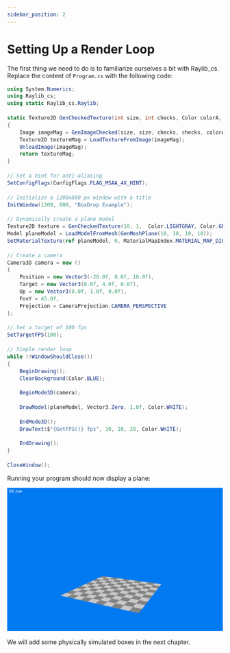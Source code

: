 ```yaml
---
sidebar_position: 2
---
```


# Setting Up a Render Loop

The first thing we need to do is to familiarize ourselves a bit with Raylib_cs. Replace the content of `Program.cs` with the following code:

```cs Program.cs showLineNumbers
using System.Numerics;
using Raylib_cs;
using static Raylib_cs.Raylib;

static Texture2D GenCheckedTexture(int size, int checks, Color colorA, Color colorB)
{
    Image imageMag = GenImageChecked(size, size, checks, checks, colorA, colorB);
    Texture2D textureMag = LoadTextureFromImage(imageMag);
    UnloadImage(imageMag);
    return textureMag;
}

// Set a hint for anti-aliasing
SetConfigFlags(ConfigFlags.FLAG_MSAA_4X_HINT);

// Initialize a 1200x800 px window with a title
InitWindow(1200, 800, "BoxDrop Example");

// Dynamically create a plane model
Texture2D texture = GenCheckedTexture(10, 1,  Color.LIGHTGRAY, Color.GRAY);
Model planeModel = LoadModelFromMesh(GenMeshPlane(10, 10, 10, 10));
SetMaterialTexture(ref planeModel, 0, MaterialMapIndex.MATERIAL_MAP_DIFFUSE, ref texture);

// Create a camera
Camera3D camera = new ()
{
    Position = new Vector3(-20.0f, 8.0f, 10.0f),
    Target = new Vector3(0.0f, 4.0f, 0.0f),
    Up = new Vector3(0.0f, 1.0f, 0.0f),
    FovY = 45.0f,
    Projection = CameraProjection.CAMERA_PERSPECTIVE
};

// Set a target of 100 fps
SetTargetFPS(100);

// Simple render loop
while (!WindowShouldClose())
{
    BeginDrawing();
    ClearBackground(Color.BLUE);

    BeginMode3D(camera);

    DrawModel(planeModel, Vector3.Zero, 1.0f, Color.WHITE);

    EndMode3D();
    DrawText($"{GetFPS()} fps", 10, 10, 20, Color.WHITE); 

    EndDrawing();
}

CloseWindow();
```

Running your program should now display a plane:

![plane](./img/raylibplane.png)

We will add some physically simulated boxes in the next chapter.
